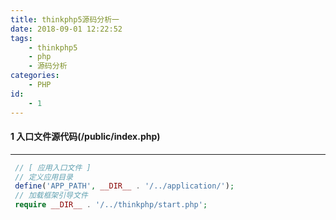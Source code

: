 ```yaml
---
title: thinkphp5源码分析一
date: 2018-09-01 12:22:52
tags: 
	- thinkphp5 
	- php
	- 源码分析
categories: 
    - PHP
id:
	- 1
---
```

#### 1 入口文件源代码(/public/index.php) 

----------

```php
 // [ 应用入口文件 ]
 // 定义应用目录
 define('APP_PATH', __DIR__ . '/../application/');
 // 加载框架引导文件
 require __DIR__ . '/../thinkphp/start.php';
```
